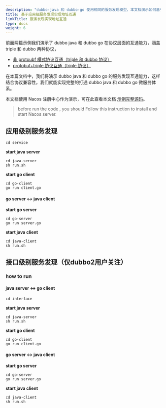 ```yaml
---
description: "dubbo-java 和 dubbo-go 使用相同的服务发现模型，本文档演示如何基于应用级服务发现实现地址互通。"
title: 基于应用级服务发现实现地址互通
linkTitle: 服务发现实现地址互通
type: docs
weight: 6
---
```


前面两篇示例我们演示了 dubbo java 和 dubbo go 在协议层面的互通能力，涵盖 triple 和 dubbo 两种协议，
* [非 protoubf 模式协议互通（triple 和 dubbo 协议）](../call_java_protocol_dubbo_non_protobuf)
* [protobuf+triple 协议互通（triple 协议）](../call_java_protocol_triple_protobuf)

在本篇文档中，我们将演示 dubbo java 和 dubbo go 的服务发现互通能力，这样结合协议兼容性，我们就能实现完整的打通 dubbo java 和 dubbo go 微服务体系。


本文档使用 Nacos 注册中心作为演示，可在此查看本文档 [示例完整源码](https://github.com/apache/dubbo-go-samples/tree/main/java_interop/service_discovery)。


> before run the code , you should Follow this instruction to install and start Nacos server.

## 应用级别服务发现

```shell
cd service
```
**start java server**
```shell
cd java-server
sh run.sh
```

**start go client**
```shell
cd go-client
go run client.go

```

#### go server <-> java client
**start go server**
```shell
cd go-server
go run server.go
```
**start java client**
```shell
cd java-client
sh run.sh
```

## 接口级别服务发现（仅dubbo2用户关注）
### how to run
#### java server <-> go client
```shell
cd interface
```
**start java server**
```shell
cd java-server
sh run.sh
```

**start go client**
```shell
cd go-client
go run client.go

```

#### go server <-> java client
**start go server**
```shell
cd go-server
go run server.go
```
**start java client**
```shell
cd java-client
sh run.sh
```
